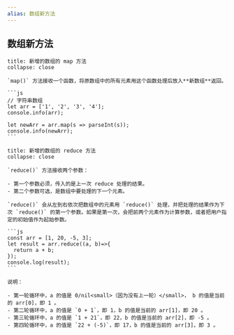 ```yaml
---
alias: 数组新方法
---
```


## 数组新方法

````ad-cite
title: 新增的数组的 map 方法
collapse: close

`map()` 方法接收一个函数，将原数组中的所有元素用这个函数处理后放入**新数组**返回。

```js
// 字符串数组
let arr = ['1', '2', '3', '4'];
console.info(arr);

let newArr = arr.map(s => parseInt(s));
console.info(newArr);
```
````

````ad-cite
title: 新增的数组的 reduce 方法
collapse: close

`reduce()` 方法接收两个参数：

- 第一个参数必须，传入的是上一次 reduce 处理的结果。
- 第二个参数可选，是数组中要处理的下一个元素。

`reduce()` 会从左到右依次把数组中的元素用 `reduce()` 处理，并把处理的结果作为下次 `reduce()` 的第一个参数。如果是第一次，会把前两个元素作为计算参数，或者把用户指定的初始值作为起始参数。

```js
const arr = [1, 20, -5, 3];
let result = arr.reduce((a, b)=>{
  return a + b;
});
console.log(result);
```

说明：

- 第一轮循环中，a 的值是 0/nil<small>（因为没有上一轮）</small>， b 的值是当前的 arr[0]，即 1 。
- 第二轮循环中，a 的值是 `0 + 1`，即 1，b 的值是当前的 arr[1]，即 20 。
- 第三轮循环中，a 的值是 `1 + 21`，即 22，b 的值是当前的 arr[2]，即 -5 。
- 第四轮循环中，a 的值是 `22 + (-5)`，即 17，b 的值是当前的 arr[3]，即 3 。
````


